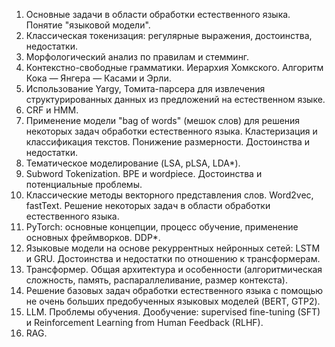 1. Основные задачи в области обработки естественного языка. Понятие "языковой модели".
2. Классическая токенизация: регулярные выражения, достоинства, недостатки.
3. Морфологический анализ по правилам и стемминг. 
4. Контекстно-свободные грамматики. Иерархия Хомкского. Алгоритм Кока — Янгера — Касами и Эрли.
5. Использование Yargy, Томита-парсера  для извлечения структурированных данных из предложений на естественном языке.
6. CRF и HMM.
7. Применение модели "bag of words" (мешок слов) для решения некоторых задач обработки естественного языка. Кластеризация и классификация текстов. Понижение размерности. Достоинства и недостатки.
8. Тематическое моделирование (LSA, pLSA, LDA*).
9. Subword Tokenization. BPE и wordpiece. Достоинства и потенциальные проблемы.
10. Классические методы векторного представления слов. Word2vec, fastText. Решение некоторых задач в области обработки естественного языка.
11. PyTorch: основные концепции, процесс обучение, применение основных фреймворков. DDP*. 
12. Языковые модели на основе рекуррентных нейронных сетей: LSTM и GRU. Достоинства и недостатки по отношению к трансформерам. 
13. Трансформер. Общая архитектура и особенности (алгоритмическая сложность, память, распараллеливание, размер контекста). 
14. Решение базовых задач обработки естественного языка с помощью не очень больших предобученных языковых моделей (BERT, GTP2).
15. LLM. Проблемы обучения. Дообучение: supervised fine-tuning (SFT) и Reinforcement Learning from Human Feedback (RLHF).
16. RAG. 